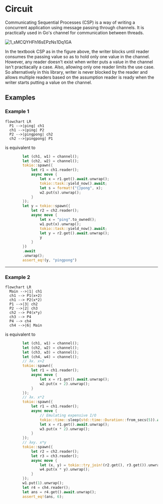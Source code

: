 # Circuit

Communicating Sequential Processes (CSP) is a way of writing a concurrent application using message passing through channels. It is practically used in Go's channel for communication between threads. 

![1_sMCQYHFh16sEPzNs1Dq1GA](https://user-images.githubusercontent.com/785824/200107637-8ba8cb54-2ff0-473a-89b9-50ec8f7ec6fb.png)

In the textbook CSP as in the figure above, the writer blocks until reader consumes the passing value so as to hold only one value in the channel. However, any reader doesn't exist when writer puts a value in the channel isn't practiacally a case. Also, allowing only one reader limits the use case. So alternatively in this library, writer is never blocked by the reader and allows multiple readers based on the assumption reader is ready when the writer starts putting a value on the channel.

## Examples

### Example 1

```mermaid
flowchart LR
  P1 -->|ping| ch1
  ch1 -->|ping| P2
  P2 -->|pingpong| ch2
  ch2 -->|pingpong| P1
```

is equivalent to

```rust
        let (ch1, w1) = channel();
        let (ch2, w2) = channel();
        tokio::spawn({
            let r1 = ch1.reader();
            async move {
                let x = r1.get().await.unwrap();
                tokio::task::yield_now().await;
                let s = format!("{}pong", x);
                w2.put(s).unwrap();
            }
        });
        let y = tokio::spawn({
            let r2 = ch2.reader();
            async move {
                let x = "ping".to_owned();
                w1.put(x).unwrap();
                tokio::task::yield_now().await;
                let y = r2.get().await.unwrap();
                y
            }
        })
        .await
        .unwrap();
        assert_eq!(y, "pingpong")
```

----

### Example 2

```mermaid
flowchart LR
  Main -->|1| ch1
  ch1 --> P1(x+2)
  ch1 --> P2(x*2)
  P1 -->|3| ch2
  P2 -->|2| ch3
  ch2 --> P4(x*y)
  ch3 --> P4
  P4 --> ch4
  ch4 -->|6| Main
```

is equivalent to

```rust
        let (ch1, w1) = channel();
        let (ch2, w2) = channel();
        let (ch3, w3) = channel();
        let (ch4, w4) = channel();
        // λx. x+2
        tokio::spawn({
            let r1 = ch1.reader();
            async move {
                let x = r1.get().await.unwrap();
                w2.put(x + 2).unwrap();
            }
        });
        // λx. x*2
        tokio::spawn({
            let r1 = ch1.reader();
            async move {
                // Emulating expensive I/O
                tokio::time::sleep(std::time::Duration::from_secs(5)).await;
                let x = r1.get().await.unwrap();
                w3.put(x * 2).unwrap();
            }
        });
        // λxy. x*y
        tokio::spawn({
            let r2 = ch2.reader();
            let r3 = ch3.reader();
            async move {
                let (x, y) = tokio::try_join!(r2.get(), r3.get()).unwrap();
                w4.put(x * y).unwrap();
            }
        });
        w1.put(1).unwrap();
        let r4 = ch4.reader();
        let ans = r4.get().await.unwrap();
        assert_eq!(ans, 6);
```
